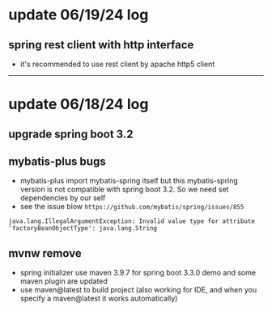 # update 06/19/24 log
## spring rest client with http interface 
- it's recommended to use rest client by apache http5 client
---
# update 06/18/24 log
## upgrade spring boot 3.2
## mybatis-plus bugs
- mybatis-plus import mybatis-spring itself but this mybatis-spring version is not compatible with  spring boot 3.2. So we need set dependencies by our self
- see the issue blow `https://github.com/mybatis/spring/issues/855`
```
java.lang.IllegalArgumentException: Invalid value type for attribute 'factoryBeanObjectType': java.lang.String
```
## mvnw remove
- spring initializer use maven 3.9.7 for spring boot 3.3.0 demo and some maven plugin are updated
- use maven@latest to build project (also working for IDE, and when you specify a maven@latest it works automatically)
